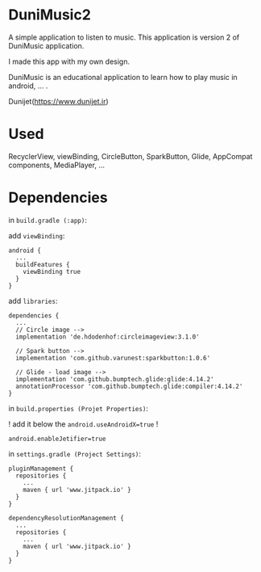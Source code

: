# DuniMusic2
A simple application to listen to music. This application is version 2 of DuniMusic application.

I made this app with my own design.

DuniMusic is an educational application to learn how to play music in android, ... .

Dunijet(https://www.dunijet.ir)

# Used
RecyclerView, viewBinding, CircleButton, SparkButton, Glide, AppCompat components, MediaPlayer, ...

# Dependencies
in `build.gradle (:app)`:

  add `viewBinding`:
  
    android {
      ...
      buildFeatures {
        viewBinding true
      }
    }
  
  add `libraries`:
  
    dependencies {
      ...
      // Circle image -->
      implementation 'de.hdodenhof:circleimageview:3.1.0'
      
      // Spark button -->
      implementation 'com.github.varunest:sparkbutton:1.0.6'
      
      // Glide - load image -->
      implementation 'com.github.bumptech.glide:glide:4.14.2'
      annotationProcessor 'com.github.bumptech.glide:compiler:4.14.2'
    }
 
in `build.properties (Projet Properties)`:
  
  ! add it below the `android.useAndroidX=true` !

    android.enableJetifier=true
  
in `settings.gradle (Project Settings)`:

    pluginManagement {
      repositories {
        ...
        maven { url 'www.jitpack.io' }
      }
    }
    
    dependencyResolutionManagement {
      ...
      repositories {
        ...
        maven { url 'www.jitpack.io' }
      }
    }




